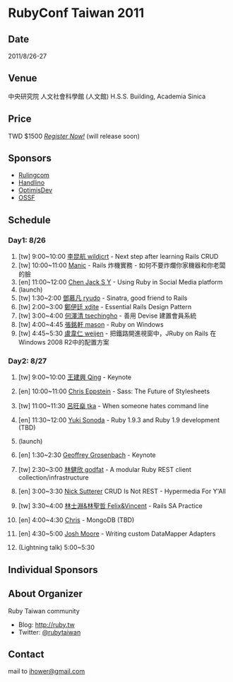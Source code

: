 # RubyConf Taiwan 2011

## Date

2011/8/26-27

## Venue

中央研究院 人文社會科學館 (人文館) H.S.S. Building, Academia Sinica

## Price

TWD $1500 *[Register Now!](#)* (will release soon)

## Sponsors

* [Rulingcom](http://www.rulingcom.com)
* [Handlino](http://handlino.com)
* [OptimisDev](http://www.optimispt.com)
* [OSSF](http://www.openfoundry.org/)

## Schedule

### Day1: 8/26

1. [tw] 9:00~10:00 [李昆航 wildjcrt](2011/speakers/wildjcrt.md) - Next step after learning Rails CRUD
2. [tw] 10:00~11:00 [Manic](2011/speakers/manic.md) - Rails 炸機實務 - 如何不要炸爛你家機器和你老闆的臉
3. [en] 11:00~12:00 [Chen Jack S Y](2011/speakers/jack.md) - Using Ruby in Social Media platform
4. (launch)
5. [tw] 1:30~2:00 [鄧慕凡 ryudo](2011/speakers/ryudo.md) - Sinatra, good friend to Rails
6. [tw] 2:00~3:00 [鄭伊廷 xdite](2011/speakers/xdite.md) - Essential Rails Design Pattern
7. [tw] 3:00~4:00 [何澤清 tsechingho](2011/speakers/tsechingho.md) - 善用 Devise 建置會員系統
8. [tw] 4:00~4:45 [張銘軒 mason](2011/speakers/mason.md) - Ruby on Windows
9. [tw] 4:45~5:30 [盧韋仁 weijen](2011/speakers/weijen.md) - 把鐵路開進視窗中，JRuby on Rails 在Windows 2008 R2中的配置方案

### Day2: 8/27

1. [tw] 9:00~10:00 [王建興 Qing](2011/speakers/qing.md) - Keynote
2. [en] 10:00~11:00 [Chris Eppstein](2011/speakers/chris-eppstein.md) - Sass: The Future of Stylesheets
3. [tw] 11:00~11:30 [呂旺燊 tka](2011/speakers/tka.md) - When someone hates command line
4. [en] 11:30~12:00 [Yuki Sonoda](2011/speakers/yugui.md) - Ruby 1.9.3 and Ruby 1.9 development (TBD)


5. (launch)
6. [en] 1:30~2:30 [Geoffrey Grosenbach](2011/speakers/topfunky.md) - Keynote
7. [tw] 2:30~3:00 [林健欣 godfat](2011/speakers/godfat.md) - A modular Ruby REST client collection/infrastructure
8. [en] 3:00~3:30 [Nick Sutterer](2011/speakers/nick.md) CRUD Is Not REST - Hypermedia For Y'All
9. [tw] 3:30~4:00 [林士淵&林聖哲 Felix&Vincent](2011/speakers/felix-vincent.md) - Rails SA Practice
10. [en] 4:00~4:30 [Chris](2011/speakers/chris.md) - MongoDB (TBD)
11. [en] 4:30~5:00 [Josh Moore](2011/speakers/josh.md) - Writing custom DataMapper Adapters
12. (Lightning talk) 5:00~5:30

## Individual Sponsors

## About Organizer

Ruby Taiwan community

* Blog: <http://ruby.tw>
* Twitter: [@rubytaiwan](http://twitter.com/rubytaiwan)

## Contact

mail to ihower@gmail.com
